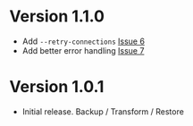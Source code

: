 Version 1.1.0
===

 * Add `--retry-connections` [Issue 6](https://github.com/jeffmccune/ncio/issues/6)
 * Add better error handling [Issue 7](https://github.com/jeffmccune/ncio/issues/7)

Version 1.0.1
===

 * Initial release.  Backup / Transform / Restore
